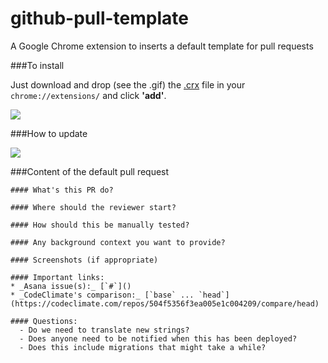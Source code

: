 github-pull-template
====================

A Google Chrome extension to inserts a default template for pull requests

###To install

Just download and drop (see the .gif) the [.crx](https://github.com/mathijsblokland/github-pull-template/raw/master/extension/github-pr-template.crx) file in your `chrome://extensions/` and click **'add'**.

![](http://img.springe.st/extension.gif)

###How to update

![](http://img.springe.st/extensionupdate.gif)


###Content of the default pull request

````
#### What's this PR do?

#### Where should the reviewer start?

#### How should this be manually tested?

#### Any background context you want to provide?

#### Screenshots (if appropriate)

#### Important links:
* _Asana issue(s):_ [`#`]()
* _CodeClimate's comparison:_ [`base` ... `head`](https://codeclimate.com/repos/504f5356f3ea005e1c004209/compare/head)

#### Questions:
  - Do we need to translate new strings?
  - Does anyone need to be notified when this has been deployed?
  - Does this include migrations that might take a while?
````
